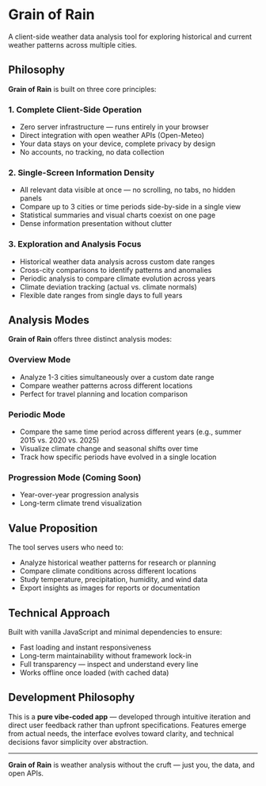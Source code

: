 # Grain of Rain

A client-side weather data analysis tool for exploring historical and current weather patterns across multiple cities.

## Philosophy

**Grain of Rain** is built on three core principles:

### 1. Complete Client-Side Operation
- Zero server infrastructure — runs entirely in your browser
- Direct integration with open weather APIs (Open-Meteo)
- Your data stays on your device, complete privacy by design
- No accounts, no tracking, no data collection

### 2. Single-Screen Information Density
- All relevant data visible at once — no scrolling, no tabs, no hidden panels
- Compare up to 3 cities or time periods side-by-side in a single view
- Statistical summaries and visual charts coexist on one page
- Dense information presentation without clutter

### 3. Exploration and Analysis Focus
- Historical weather data analysis across custom date ranges
- Cross-city comparisons to identify patterns and anomalies
- Periodic analysis to compare climate evolution across years
- Climate deviation tracking (actual vs. climate normals)
- Flexible date ranges from single days to full years

## Analysis Modes

**Grain of Rain** offers three distinct analysis modes:

### Overview Mode
- Analyze 1-3 cities simultaneously over a custom date range
- Compare weather patterns across different locations
- Perfect for travel planning and location comparison

### Periodic Mode
- Compare the same time period across different years (e.g., summer 2015 vs. 2020 vs. 2025)
- Visualize climate change and seasonal shifts over time
- Track how specific periods have evolved in a single location

### Progression Mode (Coming Soon)
- Year-over-year progression analysis
- Long-term climate trend visualization

## Value Proposition

The tool serves users who need to:
- Analyze historical weather patterns for research or planning
- Compare climate conditions across different locations
- Study temperature, precipitation, humidity, and wind data
- Export insights as images for reports or documentation

## Technical Approach

Built with vanilla JavaScript and minimal dependencies to ensure:
- Fast loading and instant responsiveness
- Long-term maintainability without framework lock-in
- Full transparency — inspect and understand every line
- Works offline once loaded (with cached data)

## Development Philosophy

This is a **pure vibe-coded app** — developed through intuitive iteration and direct user feedback rather than upfront specifications. Features emerge from actual needs, the interface evolves toward clarity, and technical decisions favor simplicity over abstraction.

---

**Grain of Rain** is weather analysis without the cruft — just you, the data, and open APIs.
